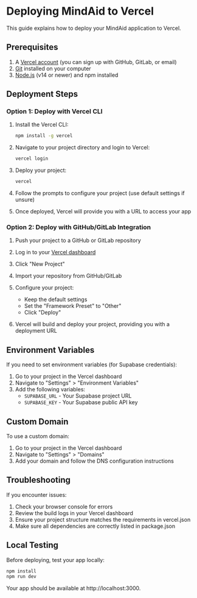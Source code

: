 # Deploying MindAid to Vercel

This guide explains how to deploy your MindAid application to Vercel.

## Prerequisites

1. A [Vercel account](https://vercel.com/signup) (you can sign up with GitHub, GitLab, or email)
2. [Git](https://git-scm.com/downloads) installed on your computer
3. [Node.js](https://nodejs.org/) (v14 or newer) and npm installed

## Deployment Steps

### Option 1: Deploy with Vercel CLI

1. Install the Vercel CLI:
   ```bash
   npm install -g vercel
   ```

2. Navigate to your project directory and login to Vercel:
   ```bash
   vercel login
   ```

3. Deploy your project:
   ```bash
   vercel
   ```

4. Follow the prompts to configure your project (use default settings if unsure)

5. Once deployed, Vercel will provide you with a URL to access your app

### Option 2: Deploy with GitHub/GitLab Integration

1. Push your project to a GitHub or GitLab repository

2. Log in to your [Vercel dashboard](https://vercel.com/dashboard)

3. Click "New Project"

4. Import your repository from GitHub/GitLab

5. Configure your project:
   - Keep the default settings
   - Set the "Framework Preset" to "Other"
   - Click "Deploy"

6. Vercel will build and deploy your project, providing you with a deployment URL

## Environment Variables

If you need to set environment variables (for Supabase credentials):

1. Go to your project in the Vercel dashboard
2. Navigate to "Settings" > "Environment Variables"
3. Add the following variables:
   - `SUPABASE_URL` - Your Supabase project URL
   - `SUPABASE_KEY` - Your Supabase public API key

## Custom Domain

To use a custom domain:

1. Go to your project in the Vercel dashboard
2. Navigate to "Settings" > "Domains"
3. Add your domain and follow the DNS configuration instructions

## Troubleshooting

If you encounter issues:

1. Check your browser console for errors
2. Review the build logs in your Vercel dashboard
3. Ensure your project structure matches the requirements in vercel.json
4. Make sure all dependencies are correctly listed in package.json

## Local Testing

Before deploying, test your app locally:

```bash
npm install
npm run dev
```

Your app should be available at http://localhost:3000. 